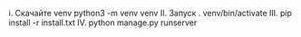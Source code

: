 i. Скачайте venv 
          python3 -m venv venv
II. Запуск . venv/bin/activate
III. pip install -r install.txt
IV. python manage.py runserver
